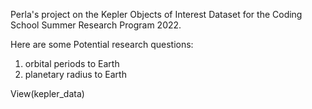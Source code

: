 Perla's project on the Kepler Objects of Interest Dataset for the Coding School Summer Research Program 2022.

Here are some Potential research questions:
1. orbital periods to Earth
2. planetary radius to Earth

View(kepler_data)
